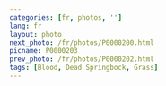 ```yaml
---
categories: [fr, photos, '']
lang: fr
layout: photo
next_photo: /fr/photos/P0000200.html
picname: P0000203
prev_photo: /fr/photos/P0000202.html
tags: [Blood, Dead Springbock, Grass]
---
```

